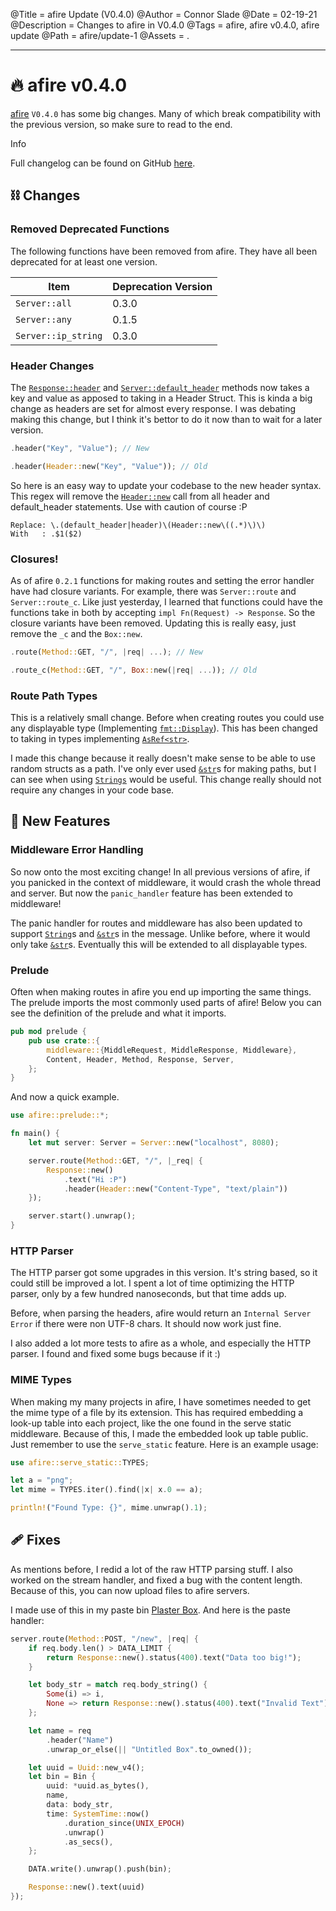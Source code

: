 @Title = afire Update (V0.4.0)
@Author = Connor Slade
@Date = 02-19-21
@Description = Changes to afire in V0.4.0
@Tags = afire, afire v0.4.0, afire update
@Path = afire/update-1
@Assets = .

---

# 🔥 afire v0.4.0

[afire](crates.io/crates/afire) `V0.4.0` has some big changes.
Many of which break compatibility with the previous version, so make sure to read to the end.

<div ad info>
Info

Full changelog can be found on GitHub [here](https://github.com/Basicprogrammer10/afire/blob/0.4.0/Changelog.md).

</div>

## ⛓ Changes

### Removed Deprecated Functions

The following functions have been removed from afire.
They have all been deprecated for at least one version.

| Item                | Deprecation Version |
| ------------------- | ------------------- |
| `Server::all`       | 0.3.0               |
| `Server::any`       | 0.1.5               |
| `Server::ip_string` | 0.3.0               |

### Header Changes

The [`Response::header`](https://docs.rs/afire/latest/afire/struct.Response.html#method.header) and
[`Server::default_header`](https://docs.rs/afire/latest/afire/struct.Server.html#method.default_header)
methods now takes a key and value as apposed to taking in a Header Struct.
This is kinda a big change as headers are set for almost every response.
I was debating making this change, but I think it's bettor to do it now than to wait for a later version.

```rust
.header("Key", "Value"); // New

.header(Header::new("Key", "Value")); // Old
```

So here is an easy way to update your codebase to the new header syntax.
This regex will remove the [`Header::new`](https://docs.rs/afire/latest/afire/struct.Header.html#method.new)
call from all header and default_header statements.
Use with caution of course :P

```regex
Replace: \.(default_header|header)\(Header::new\((.*)\)\)
With   : .$1($2)
```

### Closures!

As of afire `0.2.1` functions for making routes and setting the error handler have had closure variants.
For example, there was `Server::route` and `Server::route_c`.
Like just yesterday, I learned that functions could have the functions take in both by accepting `impl Fn(Request) -> Response`.
So the closure variants have been removed. Updating this is really easy, just remove the `_c` and the `Box::new`.

```rust
.route(Method::GET, "/", |req| ...); // New

.route_c(Method::GET, "/", Box::new(|req| ...)); // Old
```

### Route Path Types

This is a relatively small change. Before when creating routes you could use any displayable type (Implementing [`fmt::Display`](https://doc.rust-lang.org/std/fmt/trait.Display.html)).
This has been changed to taking in types implementing [`AsRef<str>`](https://doc.rust-lang.org/std/convert/trait.AsRef.html).

I made this change because it really doesn't make sense to be able to use random structs as a path.
I've only ever used [`&str`][&str]s for making paths, but I can see when using [`Strings`][string] would be useful.
This change really should not require any changes in your code base.

## 🗽 New Features

### Middleware Error Handling

So now onto the most exciting change!
In all previous versions of afire, if you panicked in the context of middleware, it would crash the whole thread and server.
But now the `panic_handler` feature has been extended to middleware!

The panic handler for routes and middleware has also been updated to support [`String`][string]s and [`&str`][&str]s in the message.
Unlike before, where it would only take [`&str`][&str]s. Eventually this will be extended to all displayable types.

### Prelude

Often when making routes in afire you end up importing the same things.
The prelude imports the most commonly used parts of afire!
Below you can see the definition of the prelude and what it imports.

```rust
pub mod prelude {
    pub use crate::{
        middleware::{MiddleRequest, MiddleResponse, Middleware},
        Content, Header, Method, Response, Server,
    };
}
```

And now a quick example.

```rust
use afire::prelude::*;

fn main() {
    let mut server: Server = Server::new("localhost", 8080);

    server.route(Method::GET, "/", |_req| {
        Response::new()
            .text("Hi :P")
            .header(Header::new("Content-Type", "text/plain"))
    });

    server.start().unwrap();
}

```

### HTTP Parser

The HTTP parser got some upgrades in this version.
It's string based, so it could still be improved a lot.
I spent a lot of time optimizing the HTTP parser, only by a few hundred nanoseconds, but that time adds up.

Before, when parsing the headers, afire would return an `Internal Server Error` if there were non UTF-8 chars.
It should now work just fine.

I also added a lot more tests to afire as a whole, and especially the HTTP parser.
I found and fixed some bugs because if it :)

### MIME Types

When making my many projects in afire, I have sometimes needed to get the mime type of a file by its extension.
This has required embedding a look-up table into each project, like the one found in the serve static middleware.
Because of this, I made the embedded look up table public.
Just remember to use the `serve_static` feature. Here is an example usage:

```rust
use afire::serve_static::TYPES;

let a = "png";
let mime = TYPES.iter().find(|x| x.0 == a);

println!("Found Type: {}", mime.unwrap().1);
```

## 🩹 Fixes

As mentions before, I redid a lot of the raw HTTP parsing stuff.
I also worked on the stream handler, and fixed a bug with the content length.
Because of this, you can now upload files to afire servers.

I made use of this in my paste bin [Plaster Box](https://github.com/Basicprogrammer10/plaster-box).
And here is the paste handler:

```rust
server.route(Method::POST, "/new", |req| {
    if req.body.len() > DATA_LIMIT {
        return Response::new().status(400).text("Data too big!");
    }

    let body_str = match req.body_string() {
        Some(i) => i,
        None => return Response::new().status(400).text("Invalid Text"),
    };

    let name = req
        .header("Name")
        .unwrap_or_else(|| "Untitled Box".to_owned());

    let uuid = Uuid::new_v4();
    let bin = Bin {
        uuid: *uuid.as_bytes(),
        name,
        data: body_str,
        time: SystemTime::now()
            .duration_since(UNIX_EPOCH)
            .unwrap()
            .as_secs(),
    };

    DATA.write().unwrap().push(bin);

    Response::new().text(uuid)
});
```

[&str]: https://doc.rust-lang.org/std/str/
[string]: https://doc.rust-lang.org/std/string/struct.String.html
